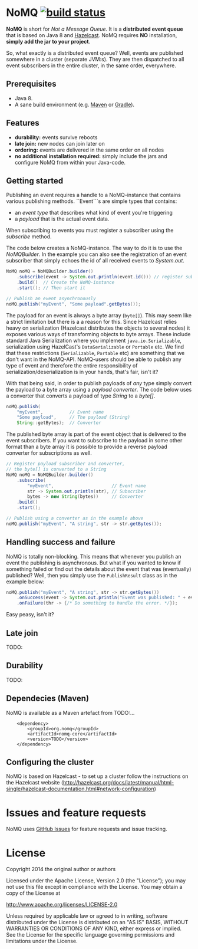 # NoMQ [![build status](https://secure.travis-ci.org/wassgren/NoMQ.png)](http://travis-ci.org/wassgren/NoMQ)

__NoMQ__ is short for _Not a Message Queue_. It is a __distributed event queue__ that is based on Java 8 and
[Hazelcast](http://hazelcast.org/). NoMQ requires __NO__ installation, __simply add the jar to your project__.

So, what exactly is a distributed event queue? Well, events are published somewhere in a cluster (separate JVM:s). They are then
dispatched to all event subscribers in the entire cluster, in the same order, everywhere.

## Prerequisites
* Java 8.
* A sane build environment (e.g. [Maven](http://maven.apache.org/) or [Gradle](http://www.gradle.org/)).

## Features
 * __durability:__ events survive reboots
 * __late join:__ new nodes can join later on
 * __ordering:__ events are delivered in the same order on all nodes
 * __no additional installation required:__ simply include the jars and configure NoMQ from within your Java-code.

## Getting started
Publishing an event requires a handle to a NoMQ-instance that contains various publishing methods. ``Event```s are simple types
that contains:
* an _event type_ that describes what kind of event you're triggering
* a _payload_ that is the actual event data.

When subscribing to events you must register a subscriber using the _subscribe_ method.

The code below creates a NoMQ-instance. The way to do it is to use the _NoMQBuilder_. In the example you can also see the
registration of an event subscriber that simply echoes the id of all received events to _System.out_.

```java
NoMQ noMQ = NoMQBuilder.builder()
    .subscribe(event -> System.out.println(event.id())) // register subscriber
    .build()  // Create the NoMQ-instance
    .start(); // Then start it

// Publish an event asynchronously
noMQ.publish("myEvent", "Some payload".getBytes());
```

The payload for an event is always a byte array (```byte[]```). This may seem like a strict limitation but there is a a reason
for this. Since Hazelcast relies heavy on serialization (Hazelcast distributes the objects to several nodes) it exposes various
ways of transforming objects to byte arrays. These include standard Java Serialization where you implement
```java.io.Serializable```, serialization using HazelCast's ```DataSerializable``` or ```Portable``` etc. We find that these
restrictions (```Serializable```, ```Portable``` etc) are something that we don't want in the NoMQ-API. NoMQ-users should be
able to publish any type of event and therefore the entire responsibility of serialization/deserialization is in your hands,
that's fair, isn't it?

With that being said, in order to publish payloads of *any* type simply convert the payload to a byte array using a
*payload converter*. The code below uses a converter that converts a payload of type _String_ to a _byte[]_.

```java
noMQ.publish(
    "myEvent",          // Event name
    "Some payload",     // The payload (String)
    String::getBytes);  // Converter
```

The published byte array is part of the event object that is delivered to the event subscribers. If you want to subscribe to
the payload in some other format than a byte array it is possible to provide a reverse payload converter for
subscriptions as well.

```java
// Register payload subscriber and converter,
// the byte[] is converted to a String
NoMQ noMQ = NoMQBuilder.builder()
    .subscribe(
        "myEvent",                      // Event name
        str -> System.out.println(str), // Subscriber
        bytes -> new String(bytes))     // Converter
    .build()
    .start();

// Publish using a converter as in the example above
noMQ.publish("myEvent", "A string", str -> str.getBytes());
```

## Handling success and failure
NoMQ is totally non-blocking. This means that whenever you publish an event the publishing is asynchronous. But what if you
wanted to know if something failed or find out the details about the event that was (eventually) published? Well, then you simply
use the `PublishResult` class as in the example below:

```java
noMQ.publish("myEvent", "A string", str -> str.getBytes())
    .onSuccess(event -> System.out.println("Event was published: " + event.getId()))
    .onFailure(thr -> {/* Do something to handle the error. */});
```

Easy peasy, isn't it?

## Late join
TODO:

## Durability
TODO:

## Dependecies (Maven)
NoMQ is available as a Maven artefact from TODO:...

```
    <dependency>
        <groupId>org.nomq</groupId>
        <artifactId>nomq-core</artifactId>
        <version>TODO</version>
    </dependency>
```

## Configuring the cluster
NoMQ is based on Hazelcast - to set up a cluster follow the instructions on the Hazelcast website
(http://hazelcast.org/docs/latest/manual/html-single/hazelcast-documentation.html#network-configuration)

# Issues and feature requests
NoMQ uses [GitHub Issues](https://github.com/wassgren/NoMQ/issues) for feature requests and issue tracking.

# License
   Copyright 2014 the original author or authors

   Licensed under the Apache License, Version 2.0 (the "License");
   you may not use this file except in compliance with the License.
   You may obtain a copy of the License at

   http://www.apache.org/licenses/LICENSE-2.0

   Unless required by applicable law or agreed to in writing, software
   distributed under the License is distributed on an "AS IS" BASIS,
   WITHOUT WARRANTIES OR CONDITIONS OF ANY KIND, either express or implied.
   See the License for the specific language governing permissions and
   limitations under the License.
